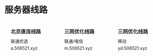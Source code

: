 # 服务器线路

<div class="server-lines">
  <div class="server-line" onclick="copyToClipboard('a.506521.xyz')">
    <h3>北京直连线路</h3>
    <p>联通优选</p>
    <p>a.506521.xyz</p>
  </div>
  
  <div class="server-line" onclick="copyToClipboard('m.506521.xyz')">
    <h3>三网优化线路</h3>
    <p>联通/电信</p>
    <p>m.506521.xyz</p>
  </div>
  
  <div class="server-line" onclick="copyToClipboard('yd.506521.xyz')">
    <h3>三网优化线路</h3>
    <p>移动</p>
    <p>yd.506521.xyz</p>
  </div>
</div>

<script setup>
import { ref, onMounted } from 'vue'
// Ensure the function is defined before any onclick handlers
window.copyToClipboard = function(text) {
  if (navigator.clipboard) {
    navigator.clipboard.writeText(text).then(() => {
      const notification = document.createElement('div');
      notification.className = 'copy-notification';
      notification.innerHTML = `
        <svg viewBox="0 0 24 24" width="24" height="24">
          <path fill="currentColor" d="M9 16.17L4.83 12l-1.42 1.41L9 19 21 7l-1.41-1.41L9 16.17z"/>
        </svg>
        <span>已成功复制: ${text}</span>
      `;
      document.body.appendChild(notification);
      setTimeout(() => notification.remove(), 2000);
    }).catch(err => {
      console.error('复制失败: ', err);
    });
  } else {
    // Fallback for older browsers
    const textarea = document.createElement('textarea');
    textarea.value = text;
    document.body.appendChild(textarea);
    textarea.select();
    document.execCommand('copy');
    document.body.removeChild(textarea);
    const notification = document.createElement('div');
    notification.className = 'copy-notification';
    notification.innerHTML = `
      <svg viewBox="0 0 24 24" width="24" height="24">
        <path fill="currentColor" d="M9 16.17L4.83 12l-1.42 1.41L9 19 21 7l-1.41-1.41L9 16.17z"/>
      </svg>
      <span>已成功复制: ${text}</span>
    `;
    document.body.appendChild(notification);
    setTimeout(() => notification.remove(), 2000);
  }
};
</script>

<style>
.copy-notification {
  position: fixed;
  bottom: 20px;
  right: 20px;
  padding: 12px 16px;
  background: var(--vp-c-brand);
  color: white;
  border-radius: 4px;
  display: flex;
  align-items: center;
  gap: 8px;
  box-shadow: 0 2px 8px rgba(0, 0, 0, 0.15);
  animation: fadeIn 0.3s ease-out;
  z-index: 999;
}

@keyframes fadeIn {
  from { opacity: 0; transform: translateY(10px); }
  to { opacity: 1; transform: translateY(0); }
}

.server-lines {
  display: flex;
  gap: 20px;
  margin-top: 20px;
}

.server-line {
  flex: 1;
  padding: 20px;
  border-radius: 8px;
  background: var(--vp-c-bg-soft);
  cursor: pointer;
  transition: all 0.2s;
}

.server-line:hover {
  transform: translateY(-5px);
  box-shadow: 0 5px 15px rgba(0, 0, 0, 0.1);
}

.server-line h3 {
  margin: 0 0 10px 0;
  color: var(--vp-c-brand);
}

.server-line p {
  margin: 5px 0;
}
</style>